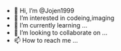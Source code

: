 - 👋 Hi, I’m @Jojen1999
- 👀 I’m interested in codeing,imaging
- 🌱 I’m currently learning ...
- 💞️ I’m looking to collaborate on ...
- 📫 How to reach me ...

<!---
Jojen1999/Jojen1999 is a ✨ special ✨ repository because its `README.md` (this file) appears on your GitHub profile.
You can click the Preview link to take a look at your changes.
--->
